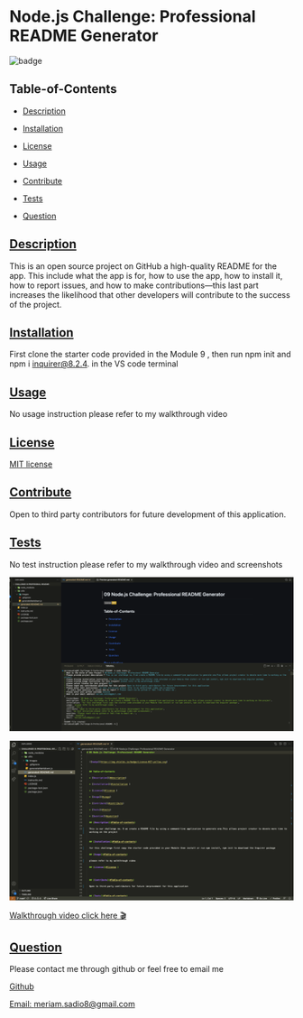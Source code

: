 # Node.js Challenge: Professional README Generator

![badge](https://img.shields.io/badge/License-MIT-yellow.svg)

## Table-of-Contents

- [Description](#description)

- [Installation](#installation)

- [License](#license)

- [Usage](#usage)

- [Contribute](#contribute)

- [Tests](#tests)

- [Question](#question)

## [Description](#Table-of-contents)

This is an open source project on GitHub a high-quality README for the app. This include what the app is for, how to use the app, how to install it, how to report issues, and how to make contributions&mdash;this last part increases the likelihood that other developers will contribute to the success of the project.

## [Installation](#Table-of-contents)

First clone the starter code provided in the Module 9 , then run npm init and npm i inquirer@8.2.4. in the VS code terminal

## [Usage](#Table-of-contents)

No usage instruction please refer to my walkthrough video

## [License](#license)

[MIT license](https://opensource.org/license/mit/)

## [Contribute](#Table-of-contents)

Open to third party contributors for future development of this application.

## [Tests](#Table-of-contents)

No test instruction please refer to my walkthrough video and screenshots

![](utils/images/image1.png)

![](utils/images/image2.png)

[Walkthrough video click here 🎬](https://drive.google.com/file/d/1wDMi6mh31hqJTdMA7jMz3qLcIX9vxuYS/view)

## [Question](#Table-ofcontents)

Please contact me through github or feel free to email me

[Github](https://github.com/msadio8)

[Email: meriam.sadio8@gmail.com](mailto:meriam.sadio8@gmail.com)
